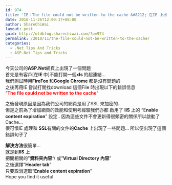 ```yaml
---
id: 974
title: 'IE：The file could not be written to the cache &#8212; 在IE 上出現 該文件不能寫入到緩存'
date: 2010-11-26T12:00:17+08:00
author: ShareChiWai
layout: post
guid: http://oldblog.sharechiwai.com/?p=974
permalink: /2010/11/the-file-could-not-be-written-to-the-cache/
categories:
  - .Net Tips And Tricks
  - ASP.Net Tips and Tricks
---
```

<div id="_mcePaste">
  今天公司的<strong>ASP.Net</strong>網頁上出現了一個問題
</div>

<div id="_mcePaste">
  首先是有客戶[在<strong>IE </strong>中]不能打開一個<strong>xls </strong>的超連結&#8230;
</div>

<div id="_mcePaste">
  我們測試時用<strong>FireFox </strong>和<strong>Google Chrome</strong> 都是沒有問題的
</div>

<div id="_mcePaste">
  之後再用IE 嘗試打開找download 這個File 時出現以下的錯誤信息<br /> &#8220;<span style="color: #ff0000;"><strong>The file could not be written to the cache</strong></span>&#8220;
</div>

[<img class="alignnone size-full wp-image-975" title="CouldNotBeWritten" src="https://i2.wp.com/farm6.static.flickr.com/5247/5687847137_6c0b367e08.jpg?w=625" alt="" data-recalc-dims="1" />  
](https://i2.wp.com/farm6.static.flickr.com/5247/5687847137_6c0b367e08.jpg) 之後發現原因是因為我們公司的網頁是用了SSL 來加密的..  
但是之前為了增加網頁的效能和使用考經驗我們亦都 啟用了 **IIS** 上的 &#8220;E**nable content expiration**&#8221; 設定.. 因為這些文件不會更新得很頻密的關係所以啟動了Cache&#8230;  
很可惜IE 處理和 **SSL**有關的文件的**Cache** 上出現了一些問題&#8230; 所以便出現了這個錯誤句子了

**解決方法**很簡單&#8230;  
就是到**IIS** 上  
把開相關的&#8221;**資料夾內容**&#8220;/ 或&#8221;**Virtual Directory 內容**&#8221;  
之後選擇&#8221;**Header tab**&#8221;  
只要取消選取&#8221;**Enable content expiration**&#8221;  
[<img class="alignnone size-full wp-image-976" title="ClearEnableContentExpiration" src="https://i0.wp.com/farm6.static.flickr.com/5266/5688336554_68079ea8c6.jpg?w=625" alt="" data-recalc-dims="1" />](https://i0.wp.com/farm6.static.flickr.com/5266/5688336554_68079ea8c6.jpg)  
Hope you find it useful